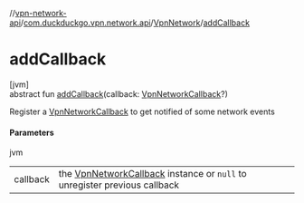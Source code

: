 //[vpn-network-api](../../../index.md)/[com.duckduckgo.vpn.network.api](../index.md)/[VpnNetwork](index.md)/[addCallback](add-callback.md)

# addCallback

[jvm]\
abstract fun [addCallback](add-callback.md)(callback: [VpnNetworkCallback](../-vpn-network-callback/index.md)?)

Register a [VpnNetworkCallback](../-vpn-network-callback/index.md) to get notified of some network events

#### Parameters

jvm

| | |
|---|---|
| callback | the [VpnNetworkCallback](../-vpn-network-callback/index.md) instance or `null` to unregister previous callback |
